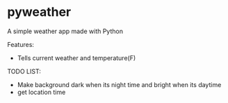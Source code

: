 # pyweather
A simple weather app made with Python

Features:
- Tells current weather and temperature(F)


TODO LIST:
- Make background dark when its night time and bright when its daytime
- get location time
